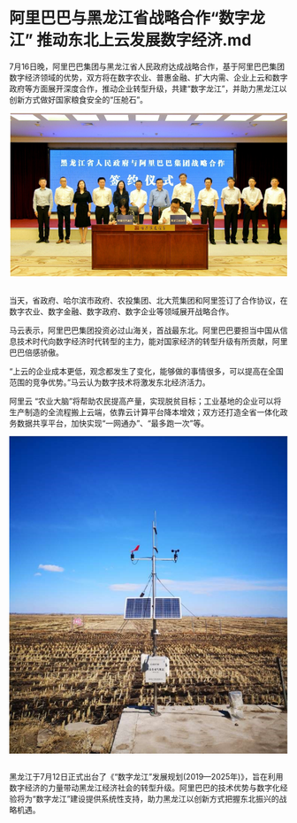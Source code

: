 # 阿里巴巴与黑龙江省战略合作“数字龙江” 推动东北上云发展数字经济.md

7月16日晚，阿里巴巴集团与黑龙江省人民政府达成战略合作，基于阿里巴巴集团数字经济领域的优势，双方将在数字农业、普惠金融、扩大内需、企业上云和数字政府等方面展开深度合作，推动企业转型升级，共建“数字龙江”，并助力黑龙江以创新方式做好国家粮食安全的“压舱石”。

<div style="text-align:center" align="center">
<img src="/images/阿里巴巴与黑龙江省战略合作“数字龙江” 推动东北上云发展数字经济1.png" align="center" />
</div>
</br>

当天，省政府、哈尔滨市政府、农投集团、北大荒集团和阿里签订了合作协议，在数字农业、数字金融、数字政府、数字企业等领域展开战略合作。

马云表示，阿里巴巴集团投资必过山海关，首战最东北。阿里巴巴要担当中国从信息技术时代向数字经济时代转型的主力，能对国家经济的转型升级有所贡献，阿里巴巴倍感骄傲。

“上云的企业成本更低，观念都发生了变化，能够做的事情很多，可以提高在全国范围的竞争优势。”马云认为数字技术将激发东北经济活力。

阿里云 “农业大脑”将帮助农民提高产量，实现脱贫目标；工业基地的企业可以将生产制造的全流程搬上云端，依靠云计算平台降本增效；双方还打造全省一体化政务数据共享平台，加快实现“一网通办”、“最多跑一次”等。

<div style="text-align:center" align="center">
<img src="/images/阿里巴巴与黑龙江省战略合作“数字龙江” 推动东北上云发展数字经济2.png" align="center" />
</div>
</br>

黑龙江于7月12日正式出台了《“数字龙江”发展规划(2019—2025年)》，旨在利用数字经济的力量带动黑龙江经济社会的转型升级。阿里巴巴的技术优势与数字化经验将为“数字龙江”建设提供系统性支持，助力黑龙江以创新方式把握东北振兴的战略机遇。
